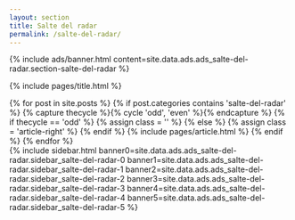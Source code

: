 ```yaml
---
layout: section
title: Salte del radar
permalink: /salte-del-radar/
---
```


{% 
  include ads/banner.html 
  content=site.data.ads.ads_salte-del-radar.section-salte-del-radar 
%}

{% include pages/title.html %}

<!-- blog post -->
<section class="section">
  <div class="container maxw">
    <div class="row">
      <div class="col-lg-9">
        {% for post in site.posts %}
        {% if post.categories contains 'salte-del-radar' %}
        {% capture thecycle %}{% cycle 'odd', 'even' %}{% endcapture %}
        {% if thecycle == 'odd' %}
        {% assign class = '' %}
        {% else %}
        {% assign class = 'article-right' %}
        {% endif %}
          {% include pages/article.html %}
        {% endif %}
        {% endfor %}
      </div>
      <div class="col-lg-3">
        {% 
					include sidebar.html 
					banner0=site.data.ads.ads_salte-del-radar.sidebar_salte-del-radar-0
					banner1=site.data.ads.ads_salte-del-radar.sidebar_salte-del-radar-1
					banner2=site.data.ads.ads_salte-del-radar.sidebar_salte-del-radar-2
					banner3=site.data.ads.ads_salte-del-radar.sidebar_salte-del-radar-3
					banner4=site.data.ads.ads_salte-del-radar.sidebar_salte-del-radar-4
					banner5=site.data.ads.ads_salte-del-radar.sidebar_salte-del-radar-5
				%}
      </div> 
    </div>
  </div>
</section>
<!-- /blog post -->